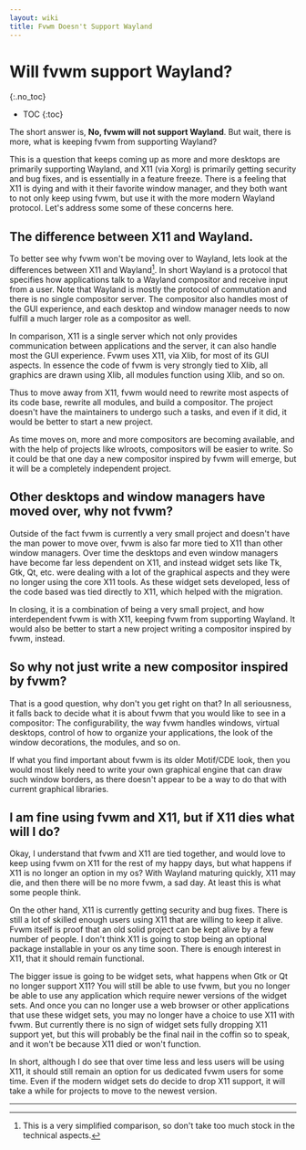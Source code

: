 ```yaml
---
layout: wiki
title: Fvwm Doesn't Support Wayland
---
```


# Will fvwm support Wayland?
{:.no_toc}

* TOC
{:toc}

The short answer is, **No, fvwm will not support Wayland**.
But wait, there is more, what is keeping fvwm from supporting
Wayland?

This is a question that keeps coming up as more and more desktops
are primarily supporting Wayland, and X11 (via Xorg) is primarily
getting security and bug fixes, and is essentially in a feature freeze.
There is a feeling that X11 is dying and with it their favorite
window manager, and they both want to not only keep using fvwm, but
use it with the more modern Wayland protocol. Let's address some
some of these concerns here.

## The difference between X11 and Wayland.

To better see why fvwm won't be moving over to Wayland, lets
look at the differences between X11 and Wayland[^1]. In short
Wayland is a protocol that specifies how applications talk to
a Wayland compositor and receive input from a user. Note that
Wayland is mostly the protocol of commutation and there is no
single compositor server. The compositor also handles most of
the GUI experience, and each desktop and window manager needs
to now fulfill a much larger role as a compositor as well.

In comparison, X11 is a single server which not only provides
communication between applications and the server, it can also
handle most the GUI experience. Fvwm uses X11, via Xlib, for
most of its GUI aspects. In essence the code of fvwm is very
strongly tied to Xlib, all graphics are drawn using Xlib, all
modules function using Xlib, and so on.

Thus to move away from X11, fvwm would need to rewrite most
aspects of its code base, rewrite all modules, and build
a compositor. The project doesn't have the maintainers to
undergo such a tasks, and even if it did, it would be better
to start a new project.

As time moves on, more and more compositors are becoming
available, and with the help of projects like wlroots,
compositors will be easier to write. So it could be that
one day a new compositor inspired by fvwm will emerge, but
it will be a completely independent project.

## Other desktops and window managers have moved over, why not fvwm?

Outside of the fact fvwm is currently a very small project and
doesn't have the man power to move over, fvwm is also far more
tied to X11 than other window managers.
Over time the desktops and even window managers have become
far less dependent on X11, and instead widget sets like
Tk, Gtk, Qt, etc. were dealing with a lot of the graphical aspects
and they were no longer using the core X11 tools. As these widget
sets developed, less of the code based was tied directly to X11,
which helped with the migration.

In closing, it is a combination of being a very small project,
and how interdependent fvwm is with X11, keeping fvwm from supporting
Wayland. It would also be better to start a new project
writing a compositor inspired by fvwm, instead.

## So why not just write a new compositor inspired by fvwm?

That is a good question, why don't you get right on that? In all
seriousness, it falls back to decide what it is about fvwm that
you would like to see in a compositor: The configurability,
the way fvwm handles windows, virtual desktops, control
of how to organize your applications, the look of the window
decorations, the modules, and so on.

If what you find important about fvwm is its older Motif/CDE look,
then you would most likely need to write your own graphical engine
that can draw such window borders, as there doesn't appear to be
a way to do that with current graphical libraries.

## I am fine using fvwm and X11, but if X11 dies what will I do?

Okay, I understand that fvwm and X11 are tied together, and would
love to keep using fvwm on X11 for the rest of my happy days, but what
happens if X11 is no longer an option in my os? With Wayland maturing
quickly, X11 may die, and then there will be no more fvwm, a sad day.
At least this is what some people think.

On the other hand, X11 is currently getting security and bug fixes. There
is still a lot of skilled enough users using X11 that are willing to keep
it alive. Fvwm itself is proof that an old solid project can be kept alive
by a few number of people. I don't think X11 is going to stop being an
optional package installable in your os any time soon. There is enough
interest in X11, that it should remain functional.

The bigger issue is going to be widget sets, what happens when Gtk or
Qt no longer support X11? You will still be able to use fvwm, but
you no longer be able to use any application which require newer
versions of the widget sets. And once you can no longer use a web browser
or other applications that use these widget sets, you may no longer
have a choice to use X11 with fvwm. But currently there is no sign
of widget sets fully dropping X11 support yet, but this will probably
be the final nail in the coffin so to speak, and it won't be because
X11 died or won't function.

In short, although I do see that over time less and less users will
be using X11, it should still remain an option for us dedicated fvwm
users for some time. Even if the modern widget sets do decide to drop
X11 support, it will take a while for projects to move to the newest
version.

---

[^1]: This is a very simplified comparison, so don't take too
      much stock in the technical aspects.
